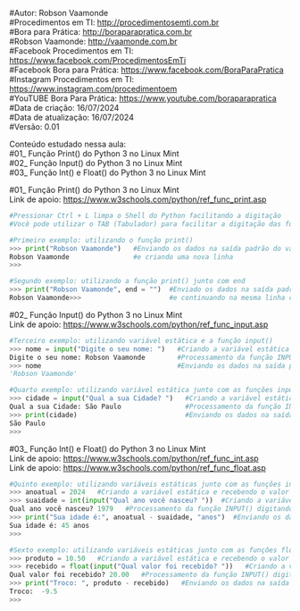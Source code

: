 #Autor: Robson Vaamonde<br>
#Procedimentos em TI: http://procedimentosemti.com.br<br>
#Bora para Prática: http://boraparapratica.com.br<br>
#Robson Vaamonde: http://vaamonde.com.br<br>
#Facebook Procedimentos em TI: https://www.facebook.com/ProcedimentosEmTi<br>
#Facebook Bora para Prática: https://www.facebook.com/BoraParaPratica<br>
#Instagram Procedimentos em TI: https://www.instagram.com/procedimentoem<br>
#YouTUBE Bora Para Prática: https://www.youtube.com/boraparapratica<br>
#Data de criação: 16/07/2024<br>
#Data de atualização: 16/07/2024<br>
#Versão: 0.01<br>

Conteúdo estudado nessa aula:<br>
#01_ Função Print() do Python 3 no Linux Mint<br>
#02_ Função Input() do Python 3 no Linux Mint<br>
#03_ Função Int() e Float() do Python 3 no Linux Mint<br>

#01_ Função Print() do Python 3 no Linux Mint<br>
Link de apoio: https://www.w3schools.com/python/ref_func_print.asp
```python
#Pressionar Ctrl + L limpa o Shell do Python facilitando a digitação
#Você pode utilizar o TAB (Tabulador) para facilitar a digitação das funções

#Primeiro exemplo: utilizando o função print()
>>> print("Robson Vaamonde")   #Enviando os dados na saída padrão do valor da função PRINT()
Robson Vaamonde                #e criando uma nova linha
>>>

#Segundo exemplo: utilizando a função print() junto com end
>>> print("Robson Vaamonde", end = "")  #Enviado os dados na saída padrão do valor da função PRINT()
Robson Vaamonde>>>                      #e continuando na mesma linha com a expressão END
```

#02_ Função Input() do Python 3 no Linux Mint<br>
Link de apoio: https://www.w3schools.com/python/ref_func_input.asp
```python
#Terceiro exemplo: utilizando variável estática e a função input()
>>> nome = input("Digite o seu nome: ")   #Criando a variável estática e recebendo o argumento da função INPUT()
Digite o seu nome: Robson Vaamonde        #Processamento da função INPUT() e digitando o valor a ser atribuído na variável
>>> nome                                  #Enviando os dados na saída padrão do valor da variável estática
'Robson Vaamonde'

#Quarto exemplo: utilizando variável estática junto com as funções input() e print()
>>> cidade = input("Qual a sua Cidade? ")   #Criando a variável estática e recebendo o argumento da função INPUT()
Qual a sua Cidade: São Paulo                #Processamento da função INPUT() digitando o valor a ser atribuído na variável
>>> print(cidade)                           #Enviando os dados na saída padrão do valor da função PRINT()
São Paulo
>>>
```

#03_ Função Int() e Float() do Python 3 no Linux Mint<br>
Link de apoio: https://www.w3schools.com/python/ref_func_int.asp<br>
Link de apoio: https://www.w3schools.com/python/ref_func_float.asp
```python
#Quinto exemplo: utilizando variáveis estáticas junto com as funções int(), input() e print() para cálculo de aritmética
>>> anoatual = 2024   #Criando a variável estática e recebendo o valor inteiro/numérico
>>> suaidade = int(input("Qual ano você nasceu? "))  #Criando a variável estática e recebendo o argumento da função INPUT() convertendo para Inteiro com a função INT()
Qual ano você nasceu? 1979   #Processamento da função INPUT() digitando o valor a ser convertido para inteiro INT() e atribuído na variável
>>> print("Sua idade é:", anoatual - suaidade, "anos")  #Enviando os dados na saída padrão da função PRINT()
Sua idade é: 45 anos
>>>

#Sexto exemplo: utilizando variáveis estáticas junto com as funções float(), input e print para cálculo de aritmética
>>> produto = 10.50   #Criando a variável estática e recebendo o valor numérico de ponto flutuante (decimal)
>>> recebido = float(input("Qual valor foi recebido? "))   #Criando a variável estática e recebendo o argumento da função INPUT() convertendo para Decimal com a função FLOAT()
Qual valor foi recebido? 20.00   #Processamento da função INPUT() digitando o valor a ser convertido para decimal FLOAT() e atribuído na variável
>>> print("Troco: ", produto - recebido)   #Enviando os dados na saída padrão da função PRINT()
Troco:  -9.5
>>>
```
